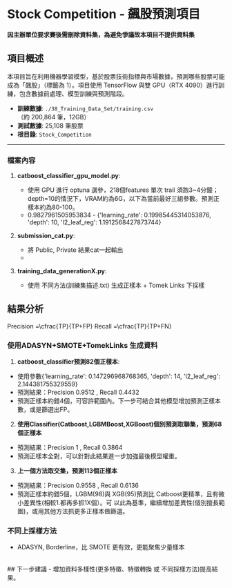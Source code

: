 # Stock Competition - 飆股預測項目

**因主辦單位要求賽後需刪除資料集，為避免爭議故本項目不提供資料集**

## 項目概述
本項目旨在利用機器學習模型，基於股票技術指標與市場數據，預測哪些股票可能成為「飆股」（標籤為 1）。項目使用 TensorFlow 與雙 GPU（RTX 4090）進行訓練，包含數據前處理、模型訓練與預測階段。

- **訓練數據**: `./38_Training_Data_Set/training.csv`（約 200,864 筆，12GB）
- **測試數據**: 25,108 筆股票
- **根目錄**: `Stock_Competition`

---

### 檔案內容
1. **catboost_classifier_gpu_model.py**:
   - 使用 GPU 進行 optuna 選參，218個features 單次 trail 須跑3~4分鐘；depth=10的情況下，VRAM約為6G，以下為當前最好三組參數。預測正樣本約為80-100。
   - 0.9827961505953834 - {'learning_rate': 0.19985445314053876, 'depth': 10, 'l2_leaf_reg': 1.1912568427873744}

2. **submission_cat.py**:
   - 將 Public, Private 結果cat一起輸出
   - 
3. **training_data_generationX.py**:
   - 使用 不同方法(訓練集描述.txt) 生成正樣本 + Tomek Links 下採樣
   
## 結果分析
Precision =\cfrac{TP}{TP+FP}
Recall =\cfrac{TP}{TP+FN}
### 使用ADASYN+SMOTE+TomekLinks 生成資料
1.  **catboost_classifier預測82個正樣本**:
   - 使用參數{'learning_rate': 0.147296968768365, 'depth': 14, 'l2_leaf_reg': 2.144381755329559}
   - 預測結果：Precision 0.9512 , Recall 0.4432
   - 預測正樣本約錯4個，可容許範圍內。下一步可結合其他模型增加預測正樣本數，或是篩選出FP。

2.  **使用Classifier(Catboost,LGBMBoost,XGBoost)個別預測取聯集，預測68個正樣本**
   - 預測結果：Precision 1 , Recall 0.3864
   - 預測正樣本全對，可以針對此結果進一步加強最後模型權重。
     
3.  **上一個方法取交集，預測113個正樣本**
   - 預測結果：Precision 0.9558 , Recall 0.6136
   - 預測正樣本約錯5個，LGBM(98)與 XGB(95)預測比 Catboost更精準，且有微小差異性(相較1.都再多抓1X個）。可 以此為基準，繼續增加差異性(個別擅長範圍)，或用其他方法抓更多正樣本做篩選。
### 
### 不同上採樣方法
   - ADASYN, Borderline，比 SMOTE 更有效，更能聚焦少量樣本
<br>
## 下一步建議
- 增加資料多樣性(更多特徵、特徵轉換 或 不同採樣方法)提高結果。

